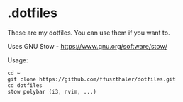 # .dotfiles

These are my dotfiles.
You can use them if you want to.

Uses GNU Stow - https://www.gnu.org/software/stow/

Usage:
```
cd ~
git clone https://github.com/ffuszthaler/dotfiles.git
cd dotfiles
stow polybar (i3, nvim, ...)
```
